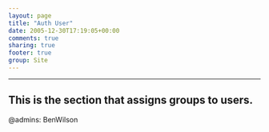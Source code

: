```yaml
---
layout: page
title: "Auth User"
date: 2005-12-30T17:19:05+00:00
comments: true
sharing: true
footer: true
group: Site
---
```



----
## This is the section that assigns groups to users.

  @admins: BenWilson
